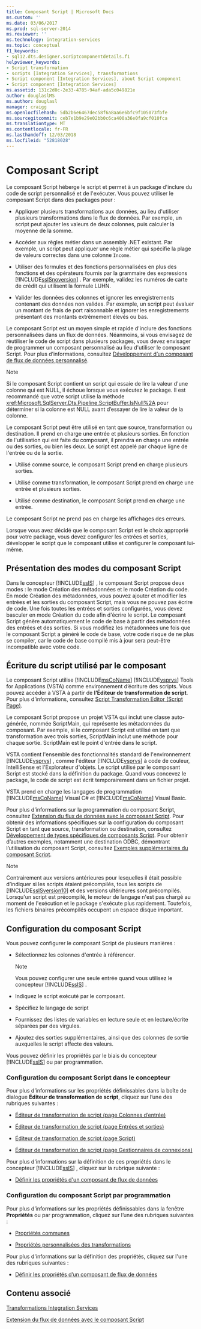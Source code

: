 ```yaml
---
title: Composant Script | Microsoft Docs
ms.custom: ''
ms.date: 03/06/2017
ms.prod: sql-server-2014
ms.reviewer: ''
ms.technology: integration-services
ms.topic: conceptual
f1_keywords:
- sql12.dts.designer.scriptcomponentdetails.f1
helpviewer_keywords:
- Script transformation
- scripts [Integration Services], transformations
- Script component [Integration Services], about Script component
- Script component [Integration Services]
ms.assetid: 131c2d0c-2e33-4785-94af-ada5c049821e
author: douglaslMS
ms.author: douglasl
manager: craigg
ms.openlocfilehash: 5db2b6e6467dec58f6a8aa6e6bfc9f105073fbfe
ms.sourcegitcommit: ceb7e1b9e29e02bb0c6ca400a36e0fa9cf010fca
ms.translationtype: MT
ms.contentlocale: fr-FR
ms.lasthandoff: 12/03/2018
ms.locfileid: "52818028"
---
```

# <a name="script-component"></a>Composant Script
  Le composant Script héberge le script et permet à un package d'inclure du code de script personnalisé et de l'exécuter. Vous pouvez utiliser le composant Script dans des packages pour :  
  
-   Appliquer plusieurs transformations aux données, au lieu d'utiliser plusieurs transformations dans le flux de données. Par exemple, un script peut ajouter les valeurs de deux colonnes, puis calculer la moyenne de la somme.  
  
-   Accéder aux règles métier dans un assembly .NET existant. Par exemple, un script peut appliquer une règle métier qui spécifie la plage de valeurs correctes dans une colonne `Income`.  
  
-   Utiliser des formules et des fonctions personnalisées en plus des fonctions et des opérateurs fournis par la grammaire des expressions [!INCLUDE[ssISnoversion](../../../includes/ssisnoversion-md.md)] . Par exemple, validez les numéros de carte de crédit qui utilisent la formule LUHN.  
  
-   Valider les données des colonnes et ignorer les enregistrements contenant des données non valides. Par exemple, un script peut évaluer un montant de frais de port raisonnable et ignorer les enregistrements présentant des montants extrêmement élevés ou bas.  
  
 Le composant Script est un moyen simple et rapide d'inclure des fonctions personnalisées dans un flux de données. Néanmoins, si vous envisagez de réutiliser le code de script dans plusieurs packages, vous devez envisager de programmer un composant personnalisé au lieu d'utiliser le composant Script. Pour plus d’informations, consultez [Développement d’un composant de flux de données personnalisé](../../extending-packages-custom-objects/data-flow/developing-a-custom-data-flow-component.md).  
  
> [!NOTE]  
>  Si le composant Script contient un script qui essaie de lire la valeur d'une colonne qui est NULL, il échoue lorsque vous exécutez le package. Il est recommandé que votre script utilise la méthode <xref:Microsoft.SqlServer.Dts.Pipeline.ScriptBuffer.IsNull%2A> pour déterminer si la colonne est NULL avant d’essayer de lire la valeur de la colonne.  
  
 Le composant Script peut être utilisé en tant que source, transformation ou destination. Il prend en charge une entrée et plusieurs sorties. En fonction de l'utilisation qui est faite du composant, il prendra en charge une entrée ou des sorties, ou bien les deux. Le script est appelé par chaque ligne de l'entrée ou de la sortie.  
  
-   Utilisé comme source, le composant Script prend en charge plusieurs sorties.  
  
-   Utilisé comme transformation, le composant Script prend en charge une entrée et plusieurs sorties.  
  
-   Utilisé comme destination, le composant Script prend en charge une entrée.  
  
 Le composant Script ne prend pas en charge les affichages des erreurs.  
  
 Lorsque vous avez décidé que le composant Script est le choix approprié pour votre package, vous devez configurer les entrées et sorties, développer le script que le composant utilise et configurer le composant lui-même.  
  
## <a name="understanding-the-script-component-modes"></a>Présentation des modes du composant Script  
 Dans le concepteur [!INCLUDE[ssIS](../../../includes/ssis-md.md)] , le composant Script propose deux modes : le mode Création des métadonnées et le mode Création du code. En mode Création des métadonnées, vous pouvez ajouter et modifier les entrées et les sorties du composant Script, mais vous ne pouvez pas écrire de code. Une fois toutes les entrées et sorties configurées, vous devez basculer en mode Création du code afin d'écrire le script. Le composant Script génère automatiquement le code de base à partir des métadonnées des entrées et des sorties. Si vous modifiez les métadonnées une fois que le composant Script a généré le code de base, votre code risque de ne plus se compiler, car le code de base compilé mis à jour sera peut-être incompatible avec votre code.  
  
## <a name="writing-the-script-that-the-component-uses"></a>Écriture du script utilisé par le composant  
 Le composant Script utilise [!INCLUDE[msCoName](../../../includes/msconame-md.md)] [!INCLUDE[vsprvs](../../../includes/vsprvs-md.md)] Tools for Applications (VSTA) comme environnement d’écriture des scripts. Vous pouvez accéder à VSTA à partir de **l’Éditeur de transformation de script**. Pour plus d’informations, consultez [Script Transformation Editor &#40;Script Page&#41;](../../script-transformation-editor-script-page.md).  
  
 Le composant Script propose un projet VSTA qui inclut une classe auto-générée, nommée ScriptMain, qui représente les métadonnées du composant. Par exemple, si le composant Script est utilisé en tant que transformation avec trois sorties, ScriptMain inclut une méthode pour chaque sortie. ScriptMain est le point d'entrée dans le script.  
  
 VSTA contient l'ensemble des fonctionnalités standard de l'environnement [!INCLUDE[vsprvs](../../../includes/vsprvs-md.md)] , comme l'éditeur [!INCLUDE[vsprvs](../../../includes/vsprvs-md.md)] à code de couleur, IntelliSense et l'Explorateur d'objets. Le script utilisé par le composant Script est stocké dans la définition du package. Quand vous concevez le package, le code de script est écrit temporairement dans un fichier projet.  
  
 VSTA prend en charge les langages de programmation [!INCLUDE[msCoName](../../../includes/msconame-md.md)] Visual C# et [!INCLUDE[msCoName](../../../includes/msconame-md.md)] Visual Basic.  
  
 Pour plus d’informations sur la programmation du composant Script, consultez [Extension du flux de données avec le composant Script](script-component.md). Pour obtenir des informations spécifiques sur la configuration du composant Script en tant que source, transformation ou destination, consultez [Développement de types spécifiques de composants Script](../../extending-packages-scripting-data-flow-script-component-types/developing-specific-types-of-script-components.md). Pour obtenir d’autres exemples, notamment une destination ODBC, démontrant l’utilisation du composant Script, consultez [Exemples supplémentaires du composant Script](../../extending-packages-scripting-data-flow-script-component-examples/additional-script-component-examples.md).  
  
> [!NOTE]  
>  Contrairement aux versions antérieures pour lesquelles il était possible d’indiquer si les scripts étaient précompilés, tous les scripts de [!INCLUDE[ssISversion10](../../../includes/ssisversion10-md.md)] et des versions ultérieures sont précompilés. Lorsqu'un script est précompilé, le moteur de langage n'est pas chargé au moment de l'exécution et le package s'exécute plus rapidement. Toutefois, les fichiers binaires précompilés occupent un espace disque important.  
  
## <a name="configuring-the-script-component"></a>Configuration du composant Script  
 Vous pouvez configurer le composant Script de plusieurs manières :  
  
-   Sélectionnez les colonnes d'entrée à référencer.  
  
    > [!NOTE]  
    >  Vous pouvez configurer une seule entrée quand vous utilisez le concepteur [!INCLUDE[ssIS](../../../includes/ssis-md.md)] .  
  
-   Indiquez le script exécuté par le composant.  
  
-   Spécifiez le langage de script  
  
-   Fournissez des listes de variables en lecture seule et en lecture/écrite séparées par des virgules.  
  
-   Ajoutez des sorties supplémentaires, ainsi que des colonnes de sortie auxquelles le script affecte des valeurs.  
  
 Vous pouvez définir les propriétés par le biais du concepteur [!INCLUDE[ssIS](../../../includes/ssis-md.md)] ou par programmation.  
  
### <a name="configuring-the-script-component-in-the-designer"></a>Configuration du composant Script dans le concepteur  
 Pour plus d’informations sur les propriétés définissables dans la boîte de dialogue **Éditeur de transformation de script**, cliquez sur l’une des rubriques suivantes :  
  
-   [Éditeur de transformation de script &#40;page Colonnes d’entrée&#41;](../../script-transformation-editor-input-columns-page.md)  
  
-   [Éditeur de transformation de script &#40;page Entrées et sorties&#41;](../../script-transformation-editor-inputs-and-outputs-page.md)  
  
-   [Éditeur de transformation de script &#40;page Script&#41;](../../script-transformation-editor-script-page.md)  
  
-   [Éditeur de transformation de script &#40;page Gestionnaires de connexions&#41;](../../script-transformation-editor-connection-managers-page.md)  
  
 Pour plus d'informations sur la définition de ces propriétés dans le concepteur [!INCLUDE[ssIS](../../../includes/ssis-md.md)] , cliquez sur la rubrique suivante :  
  
-   [Définir les propriétés d'un composant de flux de données](../set-the-properties-of-a-data-flow-component.md)  
  
### <a name="configuring-the-script-component-programmatically"></a>Configuration du composant Script par programmation  
 Pour plus d’informations sur les propriétés définissables dans la fenêtre **Propriétés** ou par programmation, cliquez sur l’une des rubriques suivantes :  
  
-   [Propriétés communes](../../common-properties.md)  
  
-   [Propriétés personnalisées des transformations](transformation-custom-properties.md)  
  
 Pour plus d'informations sur la définition des propriétés, cliquez sur l'une des rubriques suivantes :  
  
-   [Définir les propriétés d’un composant de flux de données](../set-the-properties-of-a-data-flow-component.md)  
  
## <a name="related-content"></a>Contenu associé  
 [Transformations Integration Services](integration-services-transformations.md)  
  
 [Extension du flux de données avec le composant Script](script-component.md)  
  
  
